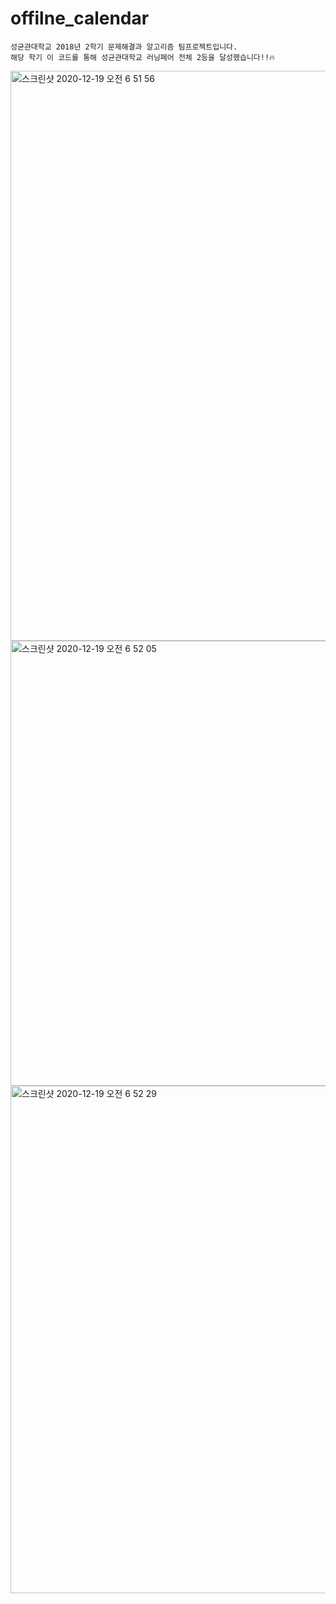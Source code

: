 # offilne_calendar
    성균관대학교 2018년 2학기 문제해결과 알고리즘 팀프로젝트입니다.
    해당 학기 이 코드를 통해 성균관대학교 러닝페어 전체 2등을 달성했습니다!!🔥

<img width="912" alt="스크린샷 2020-12-19 오전 6 51 56" src="https://user-images.githubusercontent.com/50725139/102664712-b02cfb00-41c6-11eb-8a69-9987e3cc31f6.png">
<img width="712" alt="스크린샷 2020-12-19 오전 6 52 05" src="https://user-images.githubusercontent.com/50725139/102664721-b6bb7280-41c6-11eb-888e-b991430a9163.png">
<img width="812" alt="스크린샷 2020-12-19 오전 6 52 29" src="https://user-images.githubusercontent.com/50725139/102664738-c33fcb00-41c6-11eb-8047-374b869c44ee.png">

